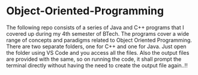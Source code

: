 # Object-Oriented-Programming
The following repo consists of a series of Java and C++ programs that I covered up during my 4th semester of BTech. The programs cover a wide range of concepts and paradigms related to Object Oriented Programming.
There are two separate folders, one for C++ and one for Java. Just open the folder using VS Code and you access all the files. Also the output files are provided with the same, so on running the code, it shall prompt the terminal directly without having the need to create the output file again..!!
